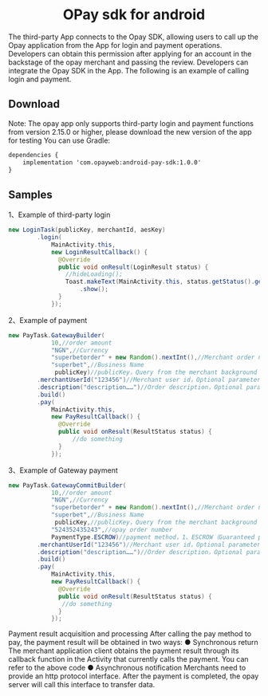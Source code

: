 <h1 align="center">OPay sdk for android</h1>
The third-party App connects to the Opay SDK, allowing users to call up the Opay application from the App for login and payment operations. Developers can obtain this permission after applying for an account in the backstage of the opay merchant and passing the review.
Developers can integrate the Opay SDK in the App. The following is an example of calling login and payment.  

## Download
Note: The opay app only supports third-party login and payment functions from version 2.15.0 or higher, please download the new version of the app for testing
You can use Gradle:
```xml
dependencies {
    implementation 'com.opayweb:android-pay-sdk:1.0.0'
}

```

## Samples

1、Example of third-party login
```java
new LoginTask(publicKey, merchantId, aesKey)
        .login(
            MainActivity.this,
            new LoginResultCallback() {
              @Override
              public void onResult(LoginResult status) {
                //hideLoading();
                Toast.makeText(MainActivity.this, status.getStatus().getMsg(), Toast.LENGTH_SHORT)
                    .show();
              }
            });
```

2、Example of payment
```java
new PayTask.GatewayBuilder(
            10,//order amount
            "NGN",//Currency
            "superbetorder" + new Random().nextInt(),//Merchant order number
            "superbet",//Business Name
             publicKey)//publicKey，Query from the merchant background
        .merchantUserId("123456")//Merchant user id，Optional parameters，For display at the cash register
        .description("description……")//Order description，Optional parameters，For display at the cash register
        .build()
        .pay(
            MainActivity.this,
            new PayResultCallback() {
              @Override
              public void onResult(ResultStatus status) {
                  //do something
              }
            });
```
3、Example of Gateway payment
```java
new PayTask.GatewayCommitBuilder(
            10,//order amount
            "NGN",//Currency
            "superbetorder" + new Random().nextInt(),//Merchant order number
            "superbet",//Business Name
             publicKey,//publicKey，Query from the merchant background
            "524352435243",//opay order number
            PaymentType.ESCROW)//payment method，1、ESCROW（Guaranteed payment）2、ORDINARY（New version of merchant acquiring）
        .merchantUserId("123456")//Merchant user id，Optional parameters，For display at the cash register
        .description("description……")//Order description，Optional parameters，For display at the cash register
        .build()
        .pay(
            MainActivity.this,
            new PayResultCallback() {
              @Override
              public void onResult(ResultStatus status) {
               //do something
              }
            });
```

Payment result acquisition and processing
After calling the pay method to pay, the payment result will be obtained in two ways:
● Synchronous return
The merchant application client obtains the payment result through its callback function in the Activity that currently calls the payment. You can refer to the above code
● Asynchronous notification
Merchants need to provide an http protocol interface. After the payment is completed, the opay server will call this interface to transfer data​.
